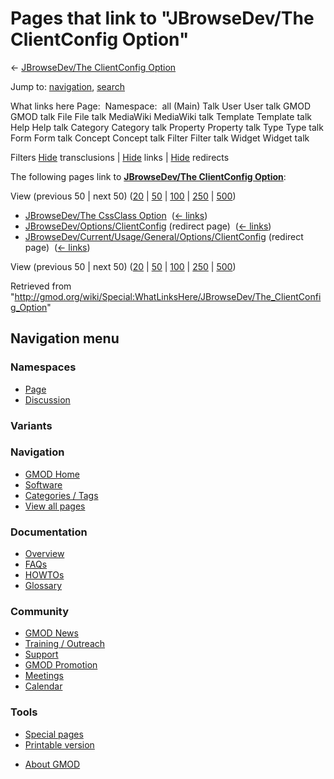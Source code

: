 <div id="mw-page-base" class="noprint">

</div>

<div id="mw-head-base" class="noprint">

</div>

<div id="content" class="mw-body" role="main">

<span id="top"></span>

<div id="mw-js-message" style="display:none;">

</div>



# <span dir="auto">Pages that link to "JBrowseDev/The ClientConfig Option"</span>

<div id="bodyContent">

<div id="contentSub">

← [JBrowseDev/The ClientConfig
Option](/wiki/JBrowseDev/The_ClientConfig_Option "JBrowseDev/The ClientConfig Option")

</div>

<div id="jump-to-nav" class="mw-jump">

Jump to: [navigation](#mw-navigation), [search](#p-search)

</div>

<div id="mw-content-text">

What links here Page:  Namespace:  all (Main) Talk User User talk GMOD
GMOD talk File File talk MediaWiki MediaWiki talk Template Template talk
Help Help talk Category Category talk Property Property talk Type Type
talk Form Form talk Concept Concept talk Filter Filter talk Widget
Widget talk

Filters
[Hide](/mediawiki/index.php?title=Special:WhatLinksHere/JBrowseDev/The_ClientConfig_Option&hidetrans=1 "Special:WhatLinksHere/JBrowseDev/The ClientConfig Option")
transclusions \|
[Hide](/mediawiki/index.php?title=Special:WhatLinksHere/JBrowseDev/The_ClientConfig_Option&hidelinks=1 "Special:WhatLinksHere/JBrowseDev/The ClientConfig Option")
links \|
[Hide](/mediawiki/index.php?title=Special:WhatLinksHere/JBrowseDev/The_ClientConfig_Option&hideredirs=1 "Special:WhatLinksHere/JBrowseDev/The ClientConfig Option")
redirects

The following pages link to **[JBrowseDev/The ClientConfig
Option](/wiki/JBrowseDev/The_ClientConfig_Option "JBrowseDev/The ClientConfig Option")**:

View (previous 50 \| next 50)
([20](/mediawiki/index.php?title=Special:WhatLinksHere/JBrowseDev/The_ClientConfig_Option&limit=20 "Special:WhatLinksHere/JBrowseDev/The ClientConfig Option")
\|
[50](/mediawiki/index.php?title=Special:WhatLinksHere/JBrowseDev/The_ClientConfig_Option&limit=50 "Special:WhatLinksHere/JBrowseDev/The ClientConfig Option")
\|
[100](/mediawiki/index.php?title=Special:WhatLinksHere/JBrowseDev/The_ClientConfig_Option&limit=100 "Special:WhatLinksHere/JBrowseDev/The ClientConfig Option")
\|
[250](/mediawiki/index.php?title=Special:WhatLinksHere/JBrowseDev/The_ClientConfig_Option&limit=250 "Special:WhatLinksHere/JBrowseDev/The ClientConfig Option")
\|
[500](/mediawiki/index.php?title=Special:WhatLinksHere/JBrowseDev/The_ClientConfig_Option&limit=500 "Special:WhatLinksHere/JBrowseDev/The ClientConfig Option"))

- [JBrowseDev/The CssClass
  Option](/wiki/JBrowseDev/The_CssClass_Option "JBrowseDev/The CssClass Option")
  ‎ <span class="mw-whatlinkshere-tools">([←
  links](/mediawiki/index.php?title=Special:WhatLinksHere&target=JBrowseDev%2FThe+CssClass+Option "Special:WhatLinksHere"))</span>
- [JBrowseDev/Options/ClientConfig](/mediawiki/index.php?title=JBrowseDev/Options/ClientConfig&redirect=no "JBrowseDev/Options/ClientConfig")
  (redirect page) ‎ <span class="mw-whatlinkshere-tools">([←
  links](/mediawiki/index.php?title=Special:WhatLinksHere&target=JBrowseDev%2FOptions%2FClientConfig "Special:WhatLinksHere"))</span>
- [JBrowseDev/Current/Usage/General/Options/ClientConfig](/mediawiki/index.php?title=JBrowseDev/Current/Usage/General/Options/ClientConfig&redirect=no "JBrowseDev/Current/Usage/General/Options/ClientConfig")
  (redirect page) ‎ <span class="mw-whatlinkshere-tools">([←
  links](/mediawiki/index.php?title=Special:WhatLinksHere&target=JBrowseDev%2FCurrent%2FUsage%2FGeneral%2FOptions%2FClientConfig "Special:WhatLinksHere"))</span>

View (previous 50 \| next 50)
([20](/mediawiki/index.php?title=Special:WhatLinksHere/JBrowseDev/The_ClientConfig_Option&limit=20 "Special:WhatLinksHere/JBrowseDev/The ClientConfig Option")
\|
[50](/mediawiki/index.php?title=Special:WhatLinksHere/JBrowseDev/The_ClientConfig_Option&limit=50 "Special:WhatLinksHere/JBrowseDev/The ClientConfig Option")
\|
[100](/mediawiki/index.php?title=Special:WhatLinksHere/JBrowseDev/The_ClientConfig_Option&limit=100 "Special:WhatLinksHere/JBrowseDev/The ClientConfig Option")
\|
[250](/mediawiki/index.php?title=Special:WhatLinksHere/JBrowseDev/The_ClientConfig_Option&limit=250 "Special:WhatLinksHere/JBrowseDev/The ClientConfig Option")
\|
[500](/mediawiki/index.php?title=Special:WhatLinksHere/JBrowseDev/The_ClientConfig_Option&limit=500 "Special:WhatLinksHere/JBrowseDev/The ClientConfig Option"))

</div>

<div class="printfooter">

Retrieved from
"<http://gmod.org/wiki/Special:WhatLinksHere/JBrowseDev/The_ClientConfig_Option>"

</div>

<div id="catlinks" class="catlinks catlinks-allhidden">

</div>

<div class="visualClear">

</div>

</div>

</div>

<div id="mw-navigation">

## Navigation menu

<div id="mw-head">



<div id="left-navigation">

<div id="p-namespaces" class="vectorTabs" role="navigation"
aria-labelledby="p-namespaces-label">

### Namespaces

- <span id="ca-nstab-main"><a href="/wiki/JBrowseDev/The_ClientConfig_Option" accesskey="c"
  title="View the content page [c]">Page</a></span>
- <span id="ca-talk"><a
  href="/mediawiki/index.php?title=Talk:JBrowseDev/The_ClientConfig_Option&amp;action=edit&amp;redlink=1"
  accesskey="t"
  title="Discussion about the content page [t]">Discussion</a></span>

</div>

<div id="p-variants" class="vectorMenu emptyPortlet" role="navigation"
aria-labelledby="p-variants-label">

### 

### Variants[](#)

<div class="menu">

</div>

</div>

</div>

<div id="right-navigation">





</div>



</div>

</div>

</div>

<div id="mw-panel">

<div id="p-logo" role="banner">

<a href="/wiki/Main_Page"
style="background-image: url(http://gmod.org/images/GMOD-cogs.png);"
title="Visit the main page"></a>

</div>

<div id="p-Navigation" class="portal" role="navigation"
aria-labelledby="p-Navigation-label">

### Navigation

<div class="body">

- <span id="n-GMOD-Home">[GMOD Home](/wiki/Main_Page)</span>
- <span id="n-Software">[Software](/wiki/GMOD_Components)</span>
- <span id="n-Categories-.2F-Tags">[Categories /
  Tags](/wiki/Categories)</span>
- <span id="n-View-all-pages">[View all
  pages](/wiki/Special:AllPages)</span>

</div>

</div>

<div id="p-Documentation" class="portal" role="navigation"
aria-labelledby="p-Documentation-label">

### Documentation

<div class="body">

- <span id="n-Overview">[Overview](/wiki/Overview)</span>
- <span id="n-FAQs">[FAQs](/wiki/Category:FAQ)</span>
- <span id="n-HOWTOs">[HOWTOs](/wiki/Category:HOWTO)</span>
- <span id="n-Glossary">[Glossary](/wiki/Glossary)</span>

</div>

</div>

<div id="p-Community" class="portal" role="navigation"
aria-labelledby="p-Community-label">

### Community

<div class="body">

- <span id="n-GMOD-News">[GMOD News](/wiki/GMOD_News)</span>
- <span id="n-Training-.2F-Outreach">[Training /
  Outreach](/wiki/Training_and_Outreach)</span>
- <span id="n-Support">[Support](/wiki/Support)</span>
- <span id="n-GMOD-Promotion">[GMOD
  Promotion](/wiki/GMOD_Promotion)</span>
- <span id="n-Meetings">[Meetings](/wiki/Meetings)</span>
- <span id="n-Calendar">[Calendar](/wiki/Calendar)</span>

</div>

</div>

<div id="p-tb" class="portal" role="navigation"
aria-labelledby="p-tb-label">

### Tools

<div class="body">

- <span id="t-specialpages"><a href="/wiki/Special:SpecialPages" accesskey="q"
  title="A list of all special pages [q]">Special pages</a></span>
- <span id="t-print"><a
  href="/mediawiki/index.php?title=Special:WhatLinksHere/JBrowseDev/The_ClientConfig_Option&amp;printable=yes"
  rel="alternate" accesskey="p"
  title="Printable version of this page [p]">Printable version</a></span>

</div>

</div>

</div>

</div>

<div id="footer" role="contentinfo">

- <span id="footer-places-about">[About
  GMOD](/wiki/GMOD:About "GMOD:About")</span>

<!-- -->






</div>
